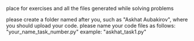 place for exercises and all the files generated while solving problems


please create a folder named after you, such as "Askhat Aubakirov", where you should upload your code.
please name your code files as follows:
  "your_name_task_number.py"
  example: "askhat_task1.py"
